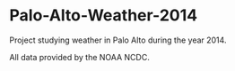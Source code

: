 # Palo-Alto-Weather-2014
Project studying weather in Palo Alto during the year 2014.

All data provided by the NOAA NCDC.
